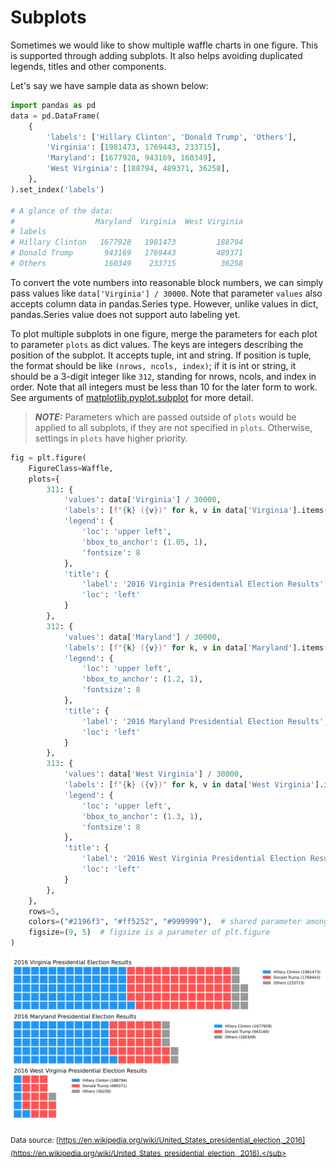 # Subplots

Sometimes we would like to show multiple waffle charts in one figure. 
This is supported through adding subplots. It also helps avoiding duplicated legends, titles and other components.

Let's say we have sample data as shown below:

```python
import pandas as pd
data = pd.DataFrame(
    {
        'labels': ['Hillary Clinton', 'Donald Trump', 'Others'],
        'Virginia': [1981473, 1769443, 233715],
        'Maryland': [1677928, 943169, 160349],
        'West Virginia': [188794, 489371, 36258],
    },
).set_index('labels')

# A glance of the data:
#                  Maryland  Virginia  West Virginia
# labels
# Hillary Clinton   1677928   1981473         188794
# Donald Trump       943169   1769443         489371
# Others             160349    233715          36258
```

To convert the vote numbers into reasonable block numbers, we can simply pass values like `data['Virginia'] / 30000`. 
Note that parameter `values` also accepts column data in pandas.Series type. 
However, unlike values in dict, pandas.Series value does not support auto labeling yet.

To plot multiple subplots in one figure, merge the parameters for each plot to parameter `plots` as dict values. 
The keys are integers describing the position of the subplot. 
It accepts tuple, int and string. 
If position is tuple, the format should be like `(nrows, ncols, index)`; 
if it is int or string, it should be a 3-digit integer like `312`, standing for nrows, ncols, and index in order. 
Note that all integers must be less than 10 for the later form to work. 
See arguments of [matplotlib.pyplot.subplot](https://matplotlib.org/api/_as_gen/matplotlib.pyplot.subplot.html) for more detail.

> **_NOTE:_** Parameters which are passed outside of `plots` would be applied to all subplots, if they are not specified in `plots`.
Otherwise, settings in `plots` have higher priority.

```python
fig = plt.figure(
    FigureClass=Waffle,
    plots={
        311: {
            'values': data['Virginia'] / 30000,
            'labels': [f"{k} ({v})" for k, v in data['Virginia'].items()],
            'legend': {
                'loc': 'upper left',
                'bbox_to_anchor': (1.05, 1),
                'fontsize': 8
            },
            'title': {
                'label': '2016 Virginia Presidential Election Results',
                'loc': 'left'
            }
        },
        312: {
            'values': data['Maryland'] / 30000,
            'labels': [f"{k} ({v})" for k, v in data['Maryland'].items()],
            'legend': {
                'loc': 'upper left',
                'bbox_to_anchor': (1.2, 1),
                'fontsize': 8
            },
            'title': {
                'label': '2016 Maryland Presidential Election Results',
                'loc': 'left'
            }
        },
        313: {
            'values': data['West Virginia'] / 30000,
            'labels': [f"{k} ({v})" for k, v in data['West Virginia'].items()],
            'legend': {
                'loc': 'upper left',
                'bbox_to_anchor': (1.3, 1),
                'fontsize': 8
            },
            'title': {
                'label': '2016 West Virginia Presidential Election Results',
                'loc': 'left'
            }
        },
    },
    rows=5,
    colors=("#2196f3", "#ff5252", "#999999"),  # shared parameter among subplots
    figsize=(9, 5)  # figsize is a parameter of plt.figure
)
```

<img class="img_middle" alt="Multiple subplots" src="https://raw.githubusercontent.com/gyli/PyWaffle/master/examples/readme/multiple_plots.svg?sanitize=true">

<sub>Data source: [https://en.wikipedia.org/wiki/United_States_presidential_election,_2016](https://en.wikipedia.org/wiki/United_States_presidential_election,_2016).</sub>
